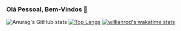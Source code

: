 ### Olá Pessoal, Bem-Vindos 👋

<!--
**enivaldoqueiroz/enivaldoqueiroz** is a ✨ _special_ ✨ repository because its `README.md` (this file) appears on your GitHub profile.

Here are some ideas to get you started:

- 🔭 I’m currently working on ...
- 🌱 I’m currently learning ...
- 👯 I’m looking to collaborate on ...
- 🤔 I’m looking for help with ...
- 💬 Ask me about ...
- 📫 How to reach me: ...
- 😄 Pronouns: ...
- ⚡ Fun fact: ...
-->

![Anurag's GitHub stats](https://github-readme-stats.vercel.app/api?username=enivaldoqueiroz&show_icons=true&theme=dark)
[![Top Langs](https://github-readme-stats.vercel.app/api/top-langs/?username=enivaldoqueiroz&show_icons=true&theme=dark)](https://github.com/enivaldoqueiroz/github-readme-stats)
[![willianrod's wakatime stats](https://github-readme-stats.vercel.app/api/wakatime?username=willianrod)](https://github.com/anuraghazra/github-readme-stats)
